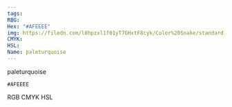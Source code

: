 ```yaml
---
tags:
RBG:
Hex: "#AFEEEE"
img: https://filedn.com/l0hpzxl1f01yT7GHxtF8cyk/Color%20Snake/standard_csv_to_svg//#AFEEEE.svg
CMYK:
HSL:
Name: paleturquoise
---
```

paleturquoise
```palette
#AFEEEE
```
RGB
CMYK
HSL